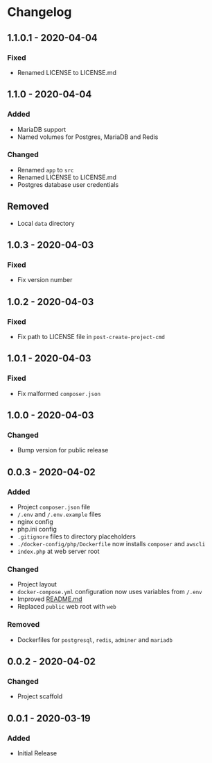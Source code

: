 # Changelog

## 1.1.0.1 - 2020-04-04

### Fixed

- Renamed LICENSE to LICENSE.md

## 1.1.0 - 2020-04-04

### Added

- MariaDB support
- Named volumes for Postgres, MariaDB and Redis

### Changed

- Renamed `app` to `src`
- Renamed LICENSE to LICENSE.md
- Postgres database user credentials

## Removed

- Local `data` directory

## 1.0.3 - 2020-04-03

### Fixed

- Fix version number

## 1.0.2 - 2020-04-03

### Fixed

- Fix path to LICENSE file in `post-create-project-cmd`

## 1.0.1 - 2020-04-03

### Fixed

- Fix malformed `composer.json`

## 1.0.0 - 2020-04-03

### Changed

- Bump version for public release

## 0.0.3 - 2020-04-02

### Added

- Project `composer.json` file
- `/.env` and `/.env.example` files
- nginx config
- php.ini config
- `.gitignore` files to directory placeholders
- `./docker-config/php/Dockerfile` now installs `composer` and `awscli`
- `index.php` at web server root 

### Changed

- Project layout
- `docker-compose.yml` configuration now uses variables from `/.env` 
- Improved [README.md](./README.md)
- Replaced `public` web root with `web`

### Removed

- Dockerfiles for  `postgresql`, `redis`, `adminer` and `mariadb`

## 0.0.2 - 2020-04-02

### Changed

- Project scaffold

## 0.0.1 - 2020-03-19
### Added

- Initial Release